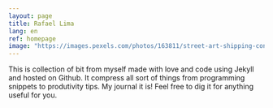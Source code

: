 ```yaml
---
layout: page
title: Rafael Lima
lang: en
ref: homepage
image: "https://images.pexels.com/photos/163811/street-art-shipping-container-freight-highway-163811.jpeg?w=1260&h=750&auto=compress&cs=tinysrgb"
---
```


This is collection of bit from myself made with love and code using Jekyll and hosted on Github. It compress all sort of things from programming snippets to produtivity tips. My journal it is! Feel free to dig it for anything useful for you.
